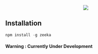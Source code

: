 <p align="center">
  <img src="https://raw.githubusercontent.com/zaygozi/zeeka/master/zeeka-invoke.png">
</p>

## Installation
```javascript
npm install -g zeeka
```

#### Warning : Currently Under Development
